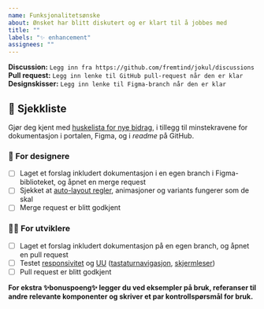 ```yaml
---
name: Funksjonalitetsønske
about: Ønsket har blitt diskutert og er klart til å jobbes med
title: ""
labels: "✨ enhancement"
assignees: ""
---
```


<!-- Oppsummer kort hva som skal gjøres -->

**Discussion:** `Legg inn fra https://github.com/fremtind/jokul/discussions`
**Pull request:** `Legg inn lenke til GitHub pull-request når den er klar`
**Designskisser:** `Legg inn lenke til Figma-branch når den er klar`

## 🎯 Sjekkliste

Gjør deg kjent med [huskelista for nye bidrag](https://jokul.fremtind.no/komigang/prosessen#klar-for-%C3%A5-lansere-huskelista-hjelper-deg-), i tillegg til minstekravene for dokumentasjon i portalen, Figma, og i _readme_ på GitHub.

### 🎨 For designere

-   [ ] Laget et forslag inkludert dokumentasjon i en egen branch i Figma-biblioteket, og åpnet en merge request
-   [ ] Sjekket at [auto-layout regler](https://jokul.fremtind.no/komigang/mobil), animasjoner og variants fungerer som de skal
-   [ ] Merge request er blitt godkjent

### 🧑‍💻 For utviklere

-   [ ] Laget et forslag inkludert dokumentasjon på en egen branch, og åpnet en pull request
-   [ ] Testet [responsivitet](https://jokul.fremtind.no/komigang/mobil) og [UU](https://jokul.fremtind.no/universell-utforming/testguide) ([tastaturnavigasjon](https://jokul.fremtind.no/universell-utforming/tastatur), [skjermleser](https://jokul.fremtind.no/universell-utforming/skjermleser))
-   [ ] Pull request er blitt godkjent

**For ekstra ✨bonuspoeng✨ legger du ved eksempler på bruk, referanser til andre relevante komponenter og skriver et par kontrollspørsmål for bruk.**
